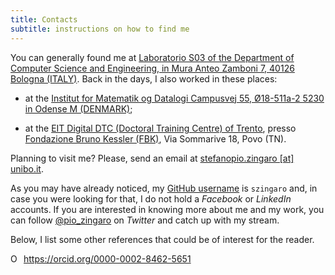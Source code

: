 ```yaml
---
title: Contacts
subtitle: instructions on how to find me
---
```


You can generally found me at [Laboratorio S03 of the Department of Computer
Science and Engineering, in Mura Anteo Zamboni 7, 40126 Bologna
(ITALY)](http://w3w.co/rotaie.piastra.tavola). Back in the days, I also worked
in these places:

- at the [Institut for Matematik og Datalogi Campusvej 55, Ø18-511a-2 5230 in
  Odense M (DENMARK)](http://w3w.co/invitato.inclinati.sostenute);

- at the
  [EIT Digital DTC (Doctoral Training Centre) of Trento](https://doctoralschool.eitdigital.eu/doctoral-training-centres/dtc-trento/),
  presso [Fondazione Bruno Kessler (FBK)](https://www.fbk.eu/en/), Via Sommarive
  18, Povo (TN).

Planning to visit me? Please, send an email at [stefanopio.zingaro
[at] unibo.it](mailto:stefanopio.zingaro@unibo.it).

As you may have already noticed, my [GitHub
username](https://github.com/szingaro) is `szingaro` and, in case you were
looking for that, I do not hold a _Facebook_ or _LinkedIn_ accounts. 
If you are interested in knowing more about me and my work, you can follow [@pio\_zingaro](https://twitter.com/pio_zingaro) on _Twitter_ and catch up with my stream.

Below, I list some other references that could be of interest for the reader. 
<div itemscope itemtype="https://schema.org/Person"><a itemprop="sameAs" content="https://orcid.org/0000-0002-8462-5651" href="https://orcid.org/0000-0002-8462-5651" target="orcid.widget" rel="noopener noreferrer" style="vertical-align:top;"><img src="https://orcid.org/sites/default/files/images/orcid_16x16.png" style="width:1em;margin-right:.5em;" alt="ORCID iD icon">https://orcid.org/0000-0002-8462-5651</a></div>
